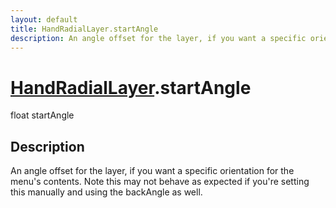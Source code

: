 ```yaml
---
layout: default
title: HandRadialLayer.startAngle
description: An angle offset for the layer, if you want a specific orientation for the menu's contents. Note this may not behave as expected if you're setting this manually and using the backAngle as well.
---
```

# [HandRadialLayer]({{site.url}}/Pages/StereoKit.Framework/HandRadialLayer.html).startAngle

<div class='signature' markdown='1'>
float startAngle
</div>

## Description
An angle offset for the layer, if you want a specific
orientation for the menu's contents. Note this may not behave as
expected if you're setting this manually and using the backAngle
as well.

